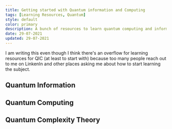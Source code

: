 ```yaml
---
title: Getting started with Quantum information and Computing
tags: [Learning Resources, Quantum]
style: default
color: primary
description: A bunch of resources to learn quantum computing and information theory.
date: 29-07-2021
updated: 29-07-2021
---
```


I am writing this even though I think there's an overflow for learning resources for QIC (at least to start with) because too many people reach out to me on LinkenIn and other places asking me about how to start learning the subject.

## Quantum Information

## Quantum Computing

## Quantum Complexity Theory

